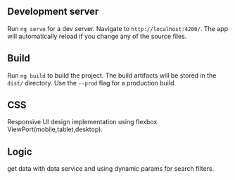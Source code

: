 ## Development server

Run `ng serve` for a dev server. Navigate to `http://localhost:4200/`. The app will automatically reload if you change any of the source files.

## Build

Run `ng build` to build the project. The build artifacts will be stored in the `dist/` directory. Use the `--prod` flag for a production build.

## CSS
Responsive UI design implementation using flexbox. ViewPort(mobile,tablet,desktop).

## Logic
get data with data service and using dynamic params for search filters.
